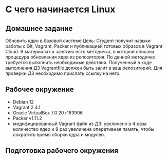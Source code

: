 # С чего начинается Linux
## Домашнее задание

Обновить ядро в базовой системе
Цель: Студент получит навыки работы с Git, Vagrant, Packer и публикацией готовых образов в Vagrant Cloud.
В материалах к занятию есть методичка, в которой описана процедура обновления ядра из репозитория. По данной методичке требуется выполнить необходимые действия. Полученный в ходе выполнения ДЗ Vagrantfile должен быть залит в ваш репозиторий. Для проверки ДЗ необходимо прислать ссылку на него.

## Рабочее окружение

* Debian 12
* Vagrant 2.4.1
* Oracle VirtualBox 7.0.20 r163906
* Packer v1.11.2
* модифицированный Vagrant файл из ДЗ: увеличено в 4 раза количество ядер и 8 раз увеличена оперативная память, чтобы сократить время сборки ядра и модулей.

## Подготовка рабочего окружения

